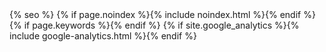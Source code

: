 <head>
  <meta name="google-site-verification" content="TLRk-3-wIkzXkZnNroKjhMm_Qxu_FiZx60_AsyWCPYo" />
  <meta charset="utf-8">
  <meta http-equiv="X-UA-Compatible" content="IE=edge">
  <meta name="viewport" content="width=device-width, initial-scale=1">
  {% seo %}
  {% if page.noindex %}{% include noindex.html %}{% endif %}
  <meta itemprop = 'description' name="description" content="{{ page.excerpt | default: page.description | strip_html | normalize_whitespace | truncate: 160 | escape }}">  
  {% if page.keywords %}<meta itemprop = 'keywords' content = '{{page.keywords}}'>{% endif %}
  <link rel="apple-touch-icon" sizes="180x180" href="/apple-touch-icon.png">
  <link rel="shortcut icon" type="image/ico" href="/favicon.ico">
  <link rel="mask-icon" href="/safari-pinned-tab.svg" color="#ff0000">
  <link rel="canonical" href="{{ page.url | replace:'index.htm l','' | absolute_url }}">
  <link rel="alternate" type="application/rss+xml" title="{{ site.title | escape }}" href="{{ '/feed.xml' | relative_url }}">
  {% if site.google_analytics %}{% include google-analytics.html %}{% endif %}
  <style>
      .goal,
      .insight,
      .screen .face-one .display{
        background-repeat:no-repeat;
        background-position:top center;
      }
      .insight{
         background-image: url({{site.baseurl}}/assets/layout/creative.jpg);
      }
      .screen .face-one .display{
        background-image: url({{site.baseurl}}/assets/layout/creative-min.jpg);
      }
      .goal{
         background-image:url({{site.baseurl}}/assets/layout/art.jpeg);
      }
      .dev{
        background-image:url({{site.baseurl}}/assets/layout/type.png);
        background-repeat:repeat;
      }
      .weather{
        background-image:url({{site.baseurl}}/assets/layout/graphics.png);
      }
      @font-face {
        font-family: 'fontello';
        src:url('{{ site.baseurl }}/assets/fontello.woff?62263755') format('woff');
        font-weight: normal;
        font-style: normal;
      }
      [class^="icon-"]:before, [class*=" icon-"]:before {
        font-family: "fontello";
        font-style: normal;
        font-weight: normal;
        speak: none;
        display: inline-block;
        text-decoration: inherit;
        width: 1em;
        margin-right: .2em;
        text-align: center;
        font-variant: normal;
        text-transform: none;
        line-height: 1em;
        margin-left: .2em;
        -webkit-font-smoothing: antialiased;
        -moz-osx-font-smoothing: grayscale;
      }
      .icon-rss:before { content: '\e800'; } 
      .icon-arrow:before { content: '\e801'; } 
      .icon-book:before { content: '\e803'; } 
      .icon-chat:before { content: '\e804'; } 
      .icon-music:before { content: '\e805'; } 
      .icon-elite:before { content: '\e806'; } 
      .icon-facebook:before { content: '\e807'; } 
      .icon-cancel:before { content: '\e808'; }
      .icon-heart:before { content: '\e809'; }
      .icon-mail:before { content: '\e80a'; }
      .icon-search:before { content: '\e80b'; }
      .icon-rocket:before { content: '\e80c'; }
      .icon-share:before { content: '\e80d'; }
      .icon-back:before { content: '\e80e'; }
      .icon-undo:before { content: '\e810'; }
      .icon-bars:before { content: '\f008'; }
      .icon-desktop:before { content: '\f108'; }
      .icon-laptop:before { content: '\f109'; }
      .icon-cool:before { content: '\f164'; }
      .icon-cloud:before { content: '\f1be'; }
      .icon-agree:before { content: '\f2b5'; }
      .icon-twitter:before { content: '\f309'; }

      {% capture include_to_scssify %}
      {% include critical.scss %}
      {% endcapture %}
      {{ include_to_scssify | scssify }}
  </style>
</head>

